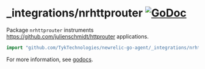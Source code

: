 # _integrations/nrhttprouter [![GoDoc](https://godoc.org/github.com/TykTechnologies/newrelic-go-agent/_integrations/nrhttprouter?status.svg)](https://godoc.org/github.com/TykTechnologies/newrelic-go-agent/_integrations/nrhttprouter)

Package `nrhttprouter` instruments https://github.com/julienschmidt/httprouter applications.

```go
import "github.com/TykTechnologies/newrelic-go-agent/_integrations/nrhttprouter"
```

For more information, see
[godocs](https://godoc.org/github.com/TykTechnologies/newrelic-go-agent/_integrations/nrhttprouter).
